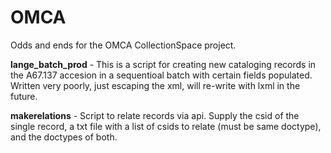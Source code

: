 # OMCA
Odds and ends for the OMCA CollectionSpace project.

**lange_batch_prod** - This is a script for creating new cataloging records in the A67.137 accesion in a sequentioal batch with certain fields populated. Written very poorly, just escaping the xml, will re-write with lxml in the future.

**makerelations** - Script to relate records via api. Supply the csid of the single record, a txt file with a list of csids to relate (must be same doctype), and the doctypes of both.
